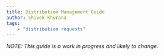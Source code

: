 ```yaml
---
title: Distribution Management Guide
author: Shivek Khurana
tags:
	- "distribution requests"
---
```


_NOTE: This guide is a work in progress and likely to change._
